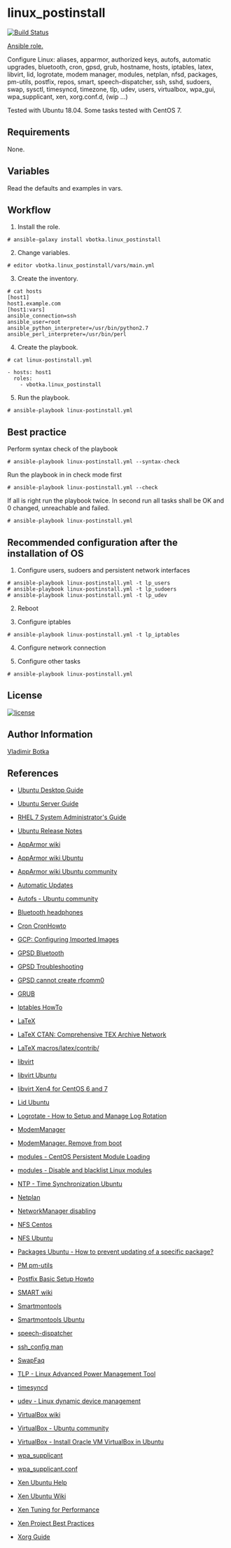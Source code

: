 linux_postinstall
=================

[![Build Status](https://travis-ci.org/vbotka/ansible-linux-postinstall.svg?branch=master)](https://travis-ci.org/vbotka/ansible-linux-postinstall)

[Ansible role.](https://galaxy.ansible.com/vbotka/linux_postinstall/)

Configure Linux: aliases, apparmor, authorized keys, autofs, automatic upgrades, bluetooth, cron, gpsd, grub, hostname, hosts, iptables, latex, libvirt, lid, logrotate, modem manager, modules, netplan, nfsd, packages, pm-utils, postfix, repos, smart, speech-dispatcher, ssh, sshd, sudoers, swap, sysctl, timesyncd, timezone, tlp, udev, users, virtualbox, wpa_gui, wpa_supplicant, xen, xorg.conf.d, (wip ...)

Tested with Ubuntu 18.04. Some tasks tested with CentOS 7.

Requirements
------------

None.


Variables
---------

Read the defaults and examples in vars.


Workflow
--------

1) Install the role.

```
# ansible-galaxy install vbotka.linux_postinstall
```

2) Change variables.

```
# editor vbotka.linux_postinstall/vars/main.yml
```

3) Create the inventory.

```
# cat hosts
[host1]
host1.example.com
[host1:vars]
ansible_connection=ssh
ansible_user=root
ansible_python_interpreter=/usr/bin/python2.7
ansible_perl_interpreter=/usr/bin/perl
```

4) Create the playbook.

```
# cat linux-postinstall.yml

- hosts: host1
  roles:
    - vbotka.linux_postinstall
```

5) Run the playbook.

```
# ansible-playbook linux-postinstall.yml
```

Best practice
-------------

Perform syntax check of the playbook

```
# ansible-playbook linux-postinstall.yml --syntax-check
```

Run the playbook in in check mode first

```
# ansible-playbook linux-postinstall.yml --check
```

If all is right run the playbook twice. In second run all tasks shall
be OK and 0 changed, unreachable and failed.

```
# ansible-playbook linux-postinstall.yml
```

Recommended configuration after the installation of OS
------------------------------------------------------

1) Configure users, sudoers and persistent network interfaces

```
# ansible-playbook linux-postinstall.yml -t lp_users
# ansible-playbook linux-postinstall.yml -t lp_sudoers
# ansible-playbook linux-postinstall.yml -t lp_udev
```

2) Reboot

3) Configure iptables

```
# ansible-playbook linux-postinstall.yml -t lp_iptables
```

4) Configure network connection

5) Configure other tasks

```
# ansible-playbook linux-postinstall.yml
```


License
-------

[![license](https://img.shields.io/badge/license-BSD-red.svg)](https://www.freebsd.org/doc/en/articles/bsdl-gpl/article.html)


Author Information
------------------

[Vladimir Botka](https://botka.link)


References
----------

- [Ubuntu Desktop Guide](https://help.ubuntu.com/lts/ubuntu-help/index.html)
- [Ubuntu Server Guide](https://help.ubuntu.com/lts/serverguide/index.html)
- [RHEL 7 System Administrator's Guide](https://access.redhat.com/documentation/en-us/red_hat_enterprise_linux/7/html-single/system_administrators_guide/index)
- [Ubuntu Release Notes](https://wiki.ubuntu.com/BionicBeaver/ReleaseNotes#New_features_in_18.04)

- [AppArmor wiki](https://gitlab.com/apparmor/apparmor/wikis/home)
- [AppArmor wiki Ubuntu](https://wiki.ubuntu.com/AppArmor)
- [AppArmor wiki Ubuntu community](https://help.ubuntu.com/community/AppArmor)
- [Automatic Updates](https://help.ubuntu.com/lts/serverguide/automatic-updates.html)
- [Autofs - Ubuntu community](https://help.ubuntu.com/community/Autofs)
- [Bluetooth headphones](https://bbs.archlinux.org/viewtopic.php?id=212785)
- [Cron CronHowto](https://help.ubuntu.com/community/CronHowto)
- [GCP: Configuring Imported Images](https://cloud.google.com/compute/docs/images/configuring-imported-images)
- [GPSD Bluetooth](https://ubuntuforums.org/showthread.php?t=200142)
- [GPSD Troubleshooting](http://www.catb.org/gpsd/troubleshooting.html)
- [GPSD cannot create rfcomm0](https://stackoverflow.com/questions/33892280/debian-cannot-create-rfcomm0)
- [GRUB](https://help.ubuntu.com/community/Grub2)
- [Iptables HowTo](https://help.ubuntu.com/community/IptablesHowTo)
- [LaTeX](https://help.ubuntu.com/community/LaTeX)
- [LaTeX CTAN: Comprehensive TEX Archive Network](https://ctan.org/)
- [LaTeX macros/latex/contrib/](https://www.ctan.org/tex-archive/macros/latex/contrib/)
- [libvirt](https://libvirt.org/)
- [libvirt Ubuntu](https://help.ubuntu.com/lts/serverguide/libvirt.html.en)
- [libvirt Xen4 for CentOS 6 and 7](https://wiki.centos.org/HowTos/Xen/Xen4QuickStart/Xen4Libvirt)
- [Lid Ubuntu](https://askubuntu.com/questions/85705/stop-laptop-from-suspending-when-closing-lid-in-lightdm)
- [ Logrotate - How to Setup and Manage Log Rotation](https://www.tecmint.com/install-logrotate-to-manage-log-rotation-in-linux/)
- [ModemManager](https://www.freedesktop.org/wiki/Software/ModemManager/)
- [ModemManager. Remove from boot](https://askubuntu.com/questions/216114/how-can-i-remove-modem-manager-from-boot)
- [modules - CentOS Persistent Module Loading](https://www.centos.org/docs/5/html/Deployment_Guide-en-US/s1-kernel-modules-persistant.html)
- [modules - Disable and blacklist Linux modules](https://linux-audit.com/kernel-hardening-disable-and-blacklist-linux-modules/)
- [NTP - Time Synchronization Ubuntu](https://help.ubuntu.com/lts/serverguide/NTP.html)
- [Netplan](https://netplan.io/)
- [NetworkManager disabling](https://help.ubuntu.com/community/NetworkManager#Disabling_NetworkManager)
- [NFS Centos](https://www.centos.org/docs/5/html/5.2/Deployment_Guide/ch-nfs.html)
- [NFS Ubuntu](https://help.ubuntu.com/lts/serverguide/network-file-system.html)
- [Packages Ubuntu - How to prevent updating of a specific package?](https://askubuntu.com/questions/18654/how-to-prevent-updating-of-a-specific-package)
- [PM pm-utils](https://wiki.archlinux.org/index.php/pm-utils)
- [Postfix Basic Setup Howto](https://help.ubuntu.com/community/PostfixBasicSetupHowto)
- [SMART wiki](https://en.wikipedia.org/wiki/S.M.A.R.T.)
- [Smartmontools](https://www.smartmontools.org/)
- [Smartmontools Ubuntu](https://help.ubuntu.com/community/Smartmontools)
- [speech-dispatcher](https://freebsoft.org/speechd)
- [ssh_config man](https://man.openbsd.org/ssh_config)
- [SwapFaq](https://help.ubuntu.com/community/SwapFaq)
- [TLP - Linux Advanced Power Management Tool](https://linrunner.de/en/tlp/tlp.html)
- [timesyncd](https://www.freedesktop.org/software/systemd/man/systemd-timesyncd.service.html#)
- [udev - Linux dynamic device management](https://wiki.debian.org/udev)
- [VirtualBox wiki](https://www.virtualbox.org/wiki/)
- [VirtualBox - Ubuntu community](https://help.ubuntu.com/community/VirtualBox)
- [VirtualBox - Install Oracle VM VirtualBox in Ubuntu](http://www.elinuxbook.com/install-oracle-vm-virtualbox-in-ubuntu-16-04/)
- [wpa_supplicant](https://w1.fi/wpa_supplicant/)
- [wpa_supplicant.conf](https://w1.fi/cgit/hostap/plain/wpa_supplicant/wpa_supplicant.conf)
- [Xen Ubuntu Help](https://help.ubuntu.com/community/Xen)
- [Xen Ubuntu Wiki](https://wiki.ubuntu.com/Kernel/Reference/Xen)
- [Xen Tuning for Performance](https://wiki.xenproject.org/wiki/Tuning_Xen_for_Performance)
- [Xen Project Best Practices](https://wiki.xenproject.org/wiki/Xen_Project_Best_Practices)
- [Xorg Guide](https://wiki.gentoo.org/wiki/Xorg/Guide)
